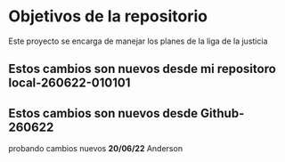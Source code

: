# Objetivos de la repositorio

Este proyecto se encarga de manejar los planes de la liga de la justicia



## Estos cambios son nuevos desde mi repositoro local-260622-010101
## Estos cambios son nuevos desde Github-260622
probando cambios nuevos
****20/06/22****
Anderson
